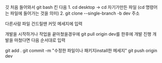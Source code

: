 깃 처음 들어와서 git bash 킨 다음 1. cd desktop -> cd 자기가만든 파일   (cd 명령어는 파일에 들어가는 것을 의미)
                                2. git clone --single-branch -b dev 주소
                                
                                
 다른사람 파일 건드릴땐 커밋 메세지에 입력
 


 개발을 시작하거나 작업을 끝마쳤을경우에 git pull origin dev를 한후에 개발 진행
 개발을 마쳤다면  다음 순서대로 입력
 
git add .
git commit -m "수정한 파일이나 패키지install한 메세지"
git push origin dev
